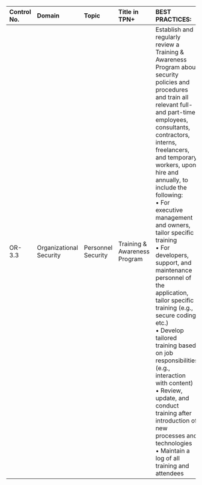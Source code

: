 | Control No. | Domain | Topic | Title in TPN+ | BEST PRACTICES: | ADDITIONAL RECOMMENDATIONS: |
| :--- | :--- | :--- | :--- | :--- | :--- |
| OR-3.3 | Organizational Security | Personnel Security | Training & Awareness Program | Establish and regularly review a Training & Awareness Program about security policies and procedures and train all relevant full- and part-time employees, consultants, contractors, interns, freelancers, and temporary workers, upon hire and annually, to include the following:<br>• For executive management and owners, tailor specific training<br>• For developers, support, and maintenance personnel of the application, tailor specific training (e.g., secure coding, etc.)<br>• Develop tailored training based on job responsibilities (e.g., interaction with content)<br>• Review, update, and conduct training after introduction of new processes and technologies <br>• Maintain a log of all training and attendees<br> | • Training for business email compromise, social engineering, ransomware, malware, and phishing<br>• Develop a program to test effectiveness of training (e.g., phishing campaigns, tabletop exercises, etc.)<br>• Training covers the restriction of personal devices<br>• Training covers Authentication Best Practices (TS-1.6) (e.g., complexity, multiple account usage, etc.)<br>• Perform project-specific training, including access approval process and incident escalation, before commencement of project<br> |

